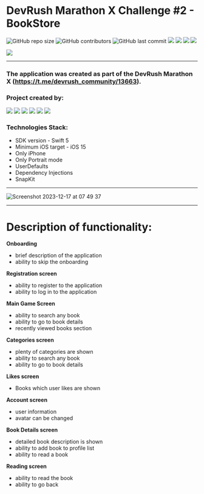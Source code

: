 # DevRush Marathon X Challenge #2 - BookStore
![GitHub repo size](https://img.shields.io/github/repo-size/michaelbolgar/BookStore)  ![GitHub contributors](https://img.shields.io/github/contributors/michaelbolgar/BookStore)   ![GitHub last commit](https://img.shields.io/github/last-commit/michaelbolgar/BookStore) ![][ios] ![][swift] ![][uikit] ![][SnapKit]

![](https://github.com/michaelbolgar/BookStore/blob/develop/VideoBanner.gif)

---
### The application was created as part of the DevRush Marathon X (https://t.me/devrush_community/13663).
### Project created by:
<p align="left"> 
<a href="https://github.com/michaelbolgar">
<img src="https://img.shields.io/badge/michaelbolgar (TeamLead)-blue"/></a>
<a href="https://github.com/Qewhouse">
<img src="https://img.shields.io/badge/Qewhouse-red"/></a>
<a href="https://github.com/AnnaZaitsava">
<img src="https://img.shields.io/badge/AnnaZaitsava-green"/></a>
<a href="https://github.com/krisMaks">
<img src="https://img.shields.io/badge/krisMaks-cyan"/></a>
<a href="https://github.com/Slavk11">
<img src="https://img.shields.io/badge/Slavk11-yellow"/></a>
<a href="https://github.com/coldsun13">
<img src="https://img.shields.io/badge/coldsun13-purple"/></a>

</p>

### Technologies Stack:
* SDK version - Swift 5
* Minimum iOS target - iOS 15
* Only iPhone
* Only Portrait mode
* UserDefaults
* Dependency Injections
* SnapKit

---

![Screenshot 2023-12-17 at 07 49 37](https://github.com/michaelbolgar/BookStore/assets/31271156/1151f9e8-e712-41cd-b37e-a9d5cbdf66bf)


---
# Description of functionality:

**Onboarding**
* brief description of the application
* ability to skip the onboarding

**Registration screen**
* ability to register to the application
* ability to log in to the application

**Main Game Screen**
* ability to search any book
* ability to go to book details
* recently viewed books section

**Categories screen**
* plenty of categories are shown
* ability to search any book
* ability to go to book details

**Likes screen**
* Books which user likes are shown

**Account screen**
* user information
* avatar can be changed

**Book Details screen**
* detailed book description is shown
* ability to add book to profile list
* ability to read a book

**Reading screen**
* ability to read the book
* ability to go back


[ios]: https://img.shields.io/badge/iOS-15.0-critical
[swift]: https://img.shields.io/badge/-Swift-9cf
[uikit]: https://img.shields.io/badge/-UIKit-blue
[SnapKit]: https://img.shields.io/badge/-SnapKit-green
